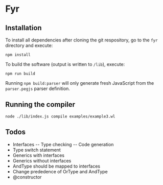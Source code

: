 # Fyr

## Installation

To install all dependencies after cloning the git respository, go to the `fyr` directory and execute:

```
npm install
```

To build the software (output is written to `/lib`), execute:

```
npm run build
```

Running `npm build:parser` will only generate fresh JavaScript from the `parser.pegjs` parser definition.

## Running the compiler

```
node ./lib/index.js compile examples/example3.wl
```
## Todos

- Interfaces
-- Type checking
-- Code generation
- Type switch statement
- Generics with interfaces
- Generics without interfaces
- AndType should be mapped to interfaces
- Change prededence of OrType and AndType
- @constructor
